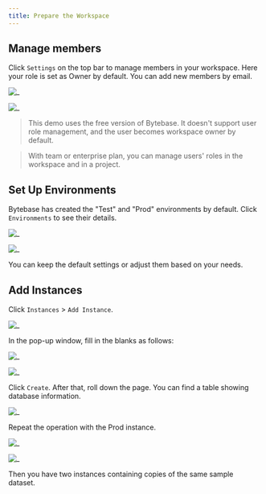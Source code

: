 ```yaml
---
title: Prepare the Workspace
---
```

## Manage members

Click `Settings` on the top bar to manage members in your workspace. Here your role is set as Owner by default. You can add new members by email.  

![_](/static/docs-assets/add-users.png)  

![_](/static/docs-assets/manage-user.png)  

>This demo uses the free version of Bytebase. It doesn't support user role management, and the user becomes workspace owner by default.  

>With team or enterprise plan, you can manage users' roles in the workspace and in a project.  

## Set Up Environments  

Bytebase has created the "Test" and "Prod" environments by default. Click `Environments` to see their details.  

![_](/static/docs-assets/environment-test.png)  

![_](/static/docs-assets/environment-prod.png)  

You can keep the default settings or adjust them based on your needs.  

## Add Instances

Click `Instances` > `Add Instance`.  

![_](/static/docs-assets/add-instance.png)  

In the pop-up window, fill in the blanks as follows:  

![_](/static/docs-assets/create-instance-test.png)  

![_](/static/docs-assets/username.png)  

Click `Create`. After that, roll down the page. You can find a table showing database information.  

![_](/static/docs-assets/database-table.png)  

Repeat the operation with the Prod instance.  

![_](/static/docs-assets/create-instance-prod.png)  

![_](/static/docs-assets/username.png)  

Then you have two instances containing copies of the same sample dataset.  

